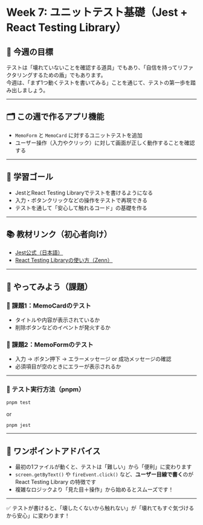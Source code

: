 # Week 7: ユニットテスト基礎（Jest + React Testing Library）

## 🔰 今週の目標
テストは「壊れていないことを確認する道具」でもあり、「自信を持ってリファクタリングするための盾」でもあります。  
今週は、「まず1つ動くテストを書いてみる」ことを通じて、テストの第一歩を踏み出しましょう。

---

## 🗂 この週で作るアプリ機能
- `MemoForm` と `MemoCard` に対するユニットテストを追加
- ユーザー操作（入力やクリック）に対して画面が正しく動作することを確認する

---

## 🎯 学習ゴール
- JestとReact Testing Libraryでテストを書けるようになる
- 入力・ボタンクリックなどの操作をテストで再現できる
- テストを通して「安心して触れるコード」の基礎を作る

---

## 📚 教材リンク（初心者向け）
- [Jest公式（日本語）](https://jestjs.io/ja/docs/getting-started)
- [React Testing Libraryの使い方（Zenn）](https://zenn.dev/junpei_sugiyama/articles/bd02c4f2a07e6c)

---

## 📝 やってみよう（課題）

### 🔹 課題1：MemoCardのテスト
- タイトルや内容が表示されているか
- 削除ボタンなどのイベントが発火するか

### 🔹 課題2：MemoFormのテスト
- 入力 → ボタン押下 → エラーメッセージ or 成功メッセージの確認
- 必須項目が空のときにエラーが表示されるか

---

### 🔹 テスト実行方法（pnpm）

```bash
pnpm test
```

or

```bash
pnpm jest
```

---

## 💬 ワンポイントアドバイス
- 最初の1ファイルが動くと、テストは「難しい」から「便利」に変わります
- `screen.getByText()` や `fireEvent.click()` など、**ユーザー目線で書く**のが React Testing Library の特徴です
- 複雑なロジックより「見た目＋操作」から始めるとスムーズです！

---

✅ テストが書けると、「壊したくないから触れない」が「壊れてもすぐ気づけるから安心」に変わります！
